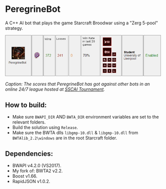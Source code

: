 # PeregrineBot
A C++ AI bot that plays the game Starcraft Broodwar using a "Zerg 5-pool" strategy.

<img src="bot_score.png">

*Caption: The scores that PeregrineBot has got against other bots in an online 24/7 league hosted at [SSCAI Tournament](http://sscaitournament.com/index.php?action=scores).*

## How to build:
* Make sure `BWAPI_DIR` AND `BWTA_DIR` environment variables are set to the relevant folders.
* Build the solution using `Release`.
* Make sure the BWTA dlls `libgmp-10.dll` & `libgmp-10.dll` from `BWTAlib_2.2\windows` are in the root Starcraft folder.

## Dependencies:
* BWAPI v4.2.0 (VS2017).
* My fork of: BWTA2 v2.2.
* Boost v1.66.
* RapidJSON v1.0.2.

